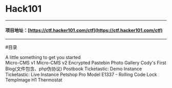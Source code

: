 # Hack101

---

#### 项目地址：[https://ctf.hacker101.com/ctf](https://ctf.hacker101.com/ctf)

---

#目录

A little something to get you started	
Micro-CMS v1
Micro-CMS v2
Encrypted Pastebin
Photo Gallery
Cody's First Blog(文件包含、php伪协议)
Postbook
Ticketastic: Demo Instance
Ticketastic: Live Instance
Petshop Pro
Model E1337 - Rolling Code Lock
TempImage
H1 Thermostat


